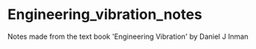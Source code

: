 # Engineering_vibration_notes
Notes made from the text book 'Engineering Vibration' by Daniel J Inman
